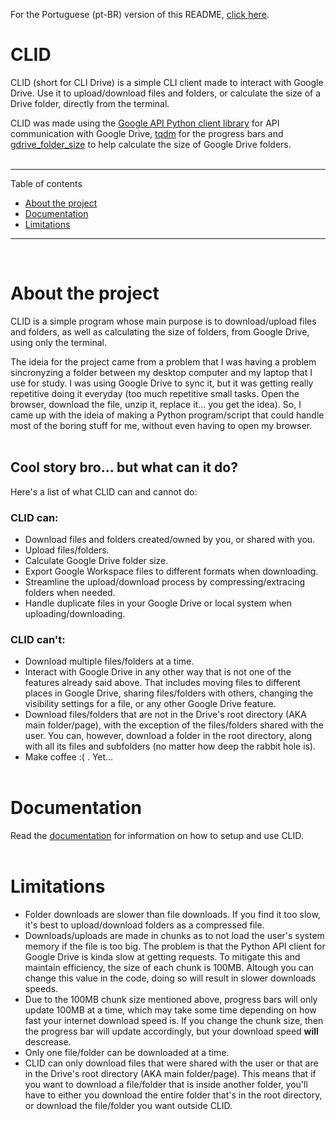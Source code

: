 For the Portuguese (pt-BR) version of this README, [click here](README-pt-br.md).


# CLID <!-- omit in toc -->
CLID (short for CLI Drive) is a simple CLI client made to interact with Google
Drive. Use it to upload/download files and folders, or calculate the size of a Drive
folder, directly from the terminal. 

CLID was made using the [Google API Python client library](https://github.com/googleapis/google-api-python-client) for API communication with Google Drive, [tqdm](https://github.com/tqdm/tqdm) for the progress bars and [gdrive_folder_size](https://github.com/XtremeRahul/gdrive_folder_size) to help calculate the size of Google Drive folders.
<br><br>

<hr>

Table of contents
- [About the project](#about-the-project)
- [Documentation](#documentation)
- [Limitations](#limitations)

<hr>
<br>

# About the project
CLID is a simple program whose main purpose is to download/upload files and folders, as well as calculating the size of folders, from Google Drive, using only the terminal.

The ideia for the project came from a problem that I was having a problem sincronyzing a folder between my desktop computer and my laptop that I use for study. I was using Google Drive to sync it, but it was getting really repetitive doing it everyday (too much repetitive small tasks. Open the browser, download the file, unzip it, replace it... you get the idea). So, I came up with the ideia of making a Python program/script that could handle most of the boring stuff for me, without even having to open my browser.
<br><br>

## Cool story bro... but what can it do? <!-- omit in toc -->
Here's a list of what CLID can and cannot do:

### CLID can: <!-- omit in toc -->
- Download files and folders created/owned by you, or shared with you.
- Upload files/folders.
- Calculate Google Drive folder size.
- Export Google Workspace files to different formats when downloading.
- Streamline the upload/download process by compressing/extracing folders when needed.
- Handle duplicate files in your Google Drive or local system when uploading/downloading.

### CLID can't: <!-- omit in toc -->
- Download multiple files/folders at a time.
- Interact with Google Drive in any other way that is not one of the features already said above. That includes moving files to different places in Google Drive, sharing files/folders with others, changing the visibility settings for a file, or any other Google Drive feature.
- Download files/folders that are not in the Drive's root directory (AKA main folder/page), with the exception of the files/folders shared with the user. You can, however, download a folder in the root directory, along with all its files and subfolders (no matter how deep the rabbit hole is).
- Make coffee :( . Yet...
<br><br>

# Documentation
Read the [documentation](docs/guide.md/#table-of-contents) for information on how to setup and use CLID.
<br><br>

# Limitations
- Folder downloads are slower than file downloads. If you find it too slow, it's best to upload/download folders as a compressed file.
- Downloads/uploads are made in chunks as to not load the user's system memory if the file is too big. The problem is that the Python API client for Google Drive is kinda slow at getting requests. To mitigate this and maintain efficiency, the size of each chunk is 100MB. Altough you can change this value in the code, doing so will result in slower downloads speeds.
- Due to the 100MB chunk size mentioned above, progress bars will only update 100MB at a time, which may take some time depending on how fast your internet download speed is. If you change the chunk size, then the progress bar will update accordingly, but your download speed **will** descrease.
- Only one file/folder can be downloaded at a time.
- CLID can only download files that were shared with the user or that are in the Drive's root directory (AKA main folder/page). This means that if you want to download a file/folder that is inside another folder, you'll have to either you download the entire folder that's in the root directory, or download the file/folder you want outside CLID.